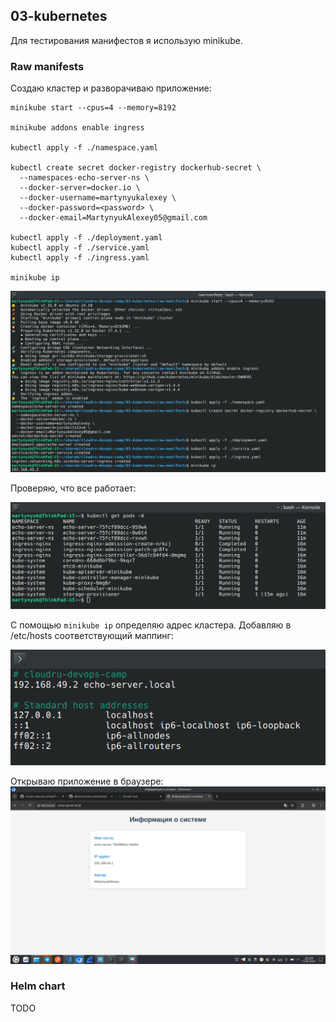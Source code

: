 ## 03-kubernetes

Для тестирования манифестов я использую minikube.

### Raw manifests

Создаю кластер и разворачиваю приложение:

```
minikube start --cpus=4 --memory=8192

minikube addons enable ingress

kubectl apply -f ./namespace.yaml

kubectl create secret docker-registry dockerhub-secret \
  --namespaces-echo-server-ns \
  --docker-server=docker.io \
  --docker-username=martynyukalexey \
  --docker-password=<password> \
  --docker-email=MartynyukAlexey05@gmail.com

kubectl apply -f ./deployment.yaml
kubectl apply -f ./service.yaml
kubectl apply -f ./ingress.yaml

minikube ip
```

![spin up minikube cluster and apply raw manifests](../.assets/03-kubernetes/raw-manifests/applying-manifests.png)

Проверяю, что все работает:

![list of pods](../.assets/03-kubernetes/raw-manifests/pods-list.png)

С помощью ```minikube ip``` определяю адрес кластера. 
Добавляю в /etc/hosts соответствующий маппинг:

![list of pods](../.assets/03-kubernetes/raw-manifests/etc-hosts.png)

Открываю приложение в браузере:
![list of pods](../.assets/03-kubernetes/raw-manifests/page-in-browser.png)

### Helm chart

TODO